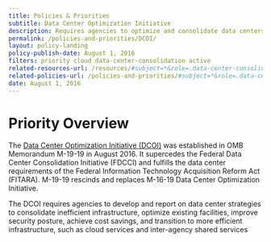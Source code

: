 ```yaml
---
title: Policies & Priorities
subtitle: Data Center Optimization Initiative
description: Requires agencies to optimize and consolidate data centers to deliver better services to the public while increasing return-on-investment to taxpayers.
permalink: /policies-and-priorities/DCOI/
layout: policy-landing
policy-publish-date: August 1, 2016
filters: priority cloud data-center-consolidation active
related-resources-url: /resources/#subject=*&role=.data-center-consolidation&status=*
related-policies-url: /policies-and-priorities/#subject=*&role=.data-center-consolidation&status=*
date: August 1, 2016
---
```

# Priority Overview #
The [Data Center Optimization Initiative (DCOI)](https://datacenters.cio.gov/) was established in OMB Memorandum M-19-19 in August 2016. It supercedes the Federal Data Center Consolidation Initiative (FDCCI) and fulfills the data center requirements of the Federal Information Technology Acquisition Reform Act (FITARA). M-19-19 rescinds and replaces M-16-19 Data Center Optimization Initiative.

The DCOI requires agencies to develop and report on data center strategies to consolidate inefficient infrastructure, optimize existing facilities, improve security posture, achieve cost savings, and transition to more efficient infrastructure, such as cloud services and inter-agency shared services
&nbsp;
